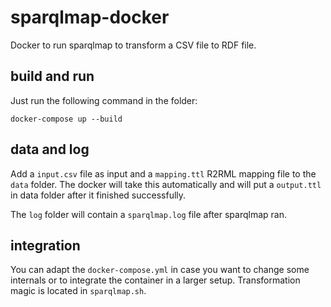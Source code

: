 # sparqlmap-docker

Docker to run sparqlmap to transform a CSV file to RDF file.

## build and run

Just run the following command in the folder:

```
docker-compose up --build
```

## data and log

Add a `input.csv` file as input and a `mapping.ttl` R2RML mapping file to the `data` folder. The docker will take this automatically and will put a `output.ttl` in data folder after it finished successfully.

The `log` folder will contain a `sparqlmap.log` file after sparqlmap ran.

## integration

You can adapt the `docker-compose.yml` in case you want to change some internals or to integrate the container in a larger setup. Transformation magic is located in `sparqlmap.sh`.
